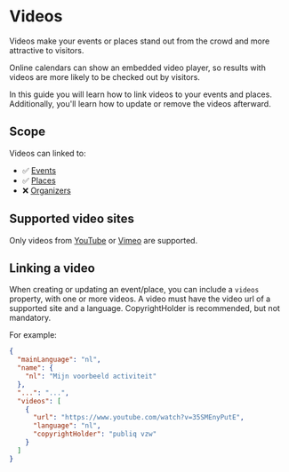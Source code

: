 # Videos

Videos make your events or places stand out from the crowd and more attractive to visitors.

Online calendars can show an embedded video player, so results with videos are more likely to be checked out by visitors.

In this guide you will learn how to link videos to your events and places. Additionally, you'll learn how to update or remove the videos afterward.

## Scope

Videos can linked to:

* ✅ [Events](../events/introduction.md)
* ✅ [Places](../places/introduction.md)
* ❌ [Organizers](../organizers/introduction.md)

## Supported video sites

Only videos from [YouTube](https://www.youtube.com/) or [Vimeo](https://vimeo.com/watch) are supported.

## Linking a video

When creating or updating an event/place, you can include a `videos` property, with one or more videos. A video must have the video url of a supported site and a language. CopyrightHolder is recommended, but not mandatory.

For example:

```json
{
  "mainLanguage": "nl",
  "name": {
    "nl": "Mijn voorbeeld activiteit"
  },
  "...": "...",
  "videos": [
    {
      "url": "https://www.youtube.com/watch?v=35SMEnyPutE",
      "language": "nl",
      "copyrightHolder": "publiq vzw"
    }
  ]
}
```

<!--
  @todo
  - Explain supported types of videos
  - Explain how to add/update/remove videos from events/places
  - Explain how to embed on your website
-->
